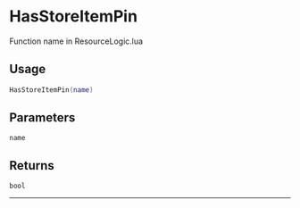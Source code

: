 # HasStoreItemPin
Function name in ResourceLogic.lua
## Usage
```lua
HasStoreItemPin(name)
```
## Parameters
`name`
## Returns
`bool`

---